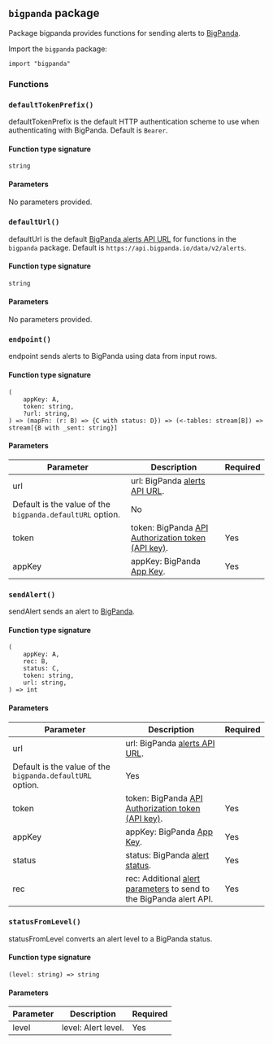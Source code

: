 ## `bigpanda` package

Package bigpanda provides functions for sending alerts to [BigPanda](https://www.bigpanda.io/).

Import the `bigpanda` package:

```flux
import "bigpanda"
```

### Functions

### `defaultTokenPrefix()`

defaultTokenPrefix is the default HTTP authentication scheme to use when authenticating with BigPanda.
Default is `Bearer`.

#### Function type signature

```flux
string
```

#### Parameters

No parameters provided.

### `defaultUrl()`

defaultUrl is the default [BigPanda alerts API URL](https://docs.bigpanda.io/reference#alerts-how-it-works)
for functions in the `bigpanda` package.
Default is `https://api.bigpanda.io/data/v2/alerts`.

#### Function type signature

```flux
string
```

#### Parameters

No parameters provided.

### `endpoint()`

endpoint sends alerts to BigPanda using data from input rows.

#### Function type signature

```flux
(
    appKey: A,
    token: string,
    ?url: string,
) => (mapFn: (r: B) => {C with status: D}) => (<-tables: stream[B]) => stream[{B with _sent: string}]
```

#### Parameters

| Parameter | Description | Required |
| --- | --- | --- |
| url | url: BigPanda [alerts API URL](https://docs.bigpanda.io/reference#alerts-how-it-works).
  Default is the value of the `bigpanda.defaultURL` option. | No |
| token | token: BigPanda [API Authorization token (API key)](https://docs.bigpanda.io/docs/api-key-management). | Yes |
| appKey | appKey: BigPanda [App Key](https://docs.bigpanda.io/reference#integrating-monitoring-systems). | Yes |
### `sendAlert()`

sendAlert sends an alert to [BigPanda](https://www.bigpanda.io/).

#### Function type signature

```flux
(
    appKey: A,
    rec: B,
    status: C,
    token: string,
    url: string,
) => int
```

#### Parameters

| Parameter | Description | Required |
| --- | --- | --- |
| url | url: BigPanda [alerts API URL](https://docs.bigpanda.io/reference#alerts-how-it-works).
  Default is the value of the `bigpanda.defaultURL` option. | Yes |
| token | token: BigPanda [API Authorization token (API key)](https://docs.bigpanda.io/docs/api-key-management). | Yes |
| appKey | appKey: BigPanda [App Key](https://docs.bigpanda.io/reference#integrating-monitoring-systems). | Yes |
| status | status: BigPanda [alert status](https://docs.bigpanda.io/reference#alerts). | Yes |
| rec | rec: Additional [alert parameters](https://docs.bigpanda.io/reference#alert-object) to send to the BigPanda alert API. | Yes |
### `statusFromLevel()`

statusFromLevel converts an alert level to a BigPanda status.

#### Function type signature

```flux
(level: string) => string
```

#### Parameters

| Parameter | Description | Required |
| --- | --- | --- |
| level | level: Alert level. | Yes |
